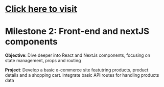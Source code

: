 <h1><a href="https://nextjs-5milestones-m3-ecommerce.vercel.app/">Click here to visit</a></h1>

# Milestone 2: Front-end and nextJS components

<b>Objective</b>: Dive deeper into React and NextJs components, focusing on state management, props and routing

<b>Project</b>: Develop a basic e-commerce site featutring products, product details and a shopping cart. integrate basic API routes for handling products data
